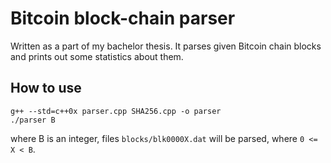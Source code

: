 Bitcoin block-chain parser
==========================

Written as a part of my bachelor thesis.
It parses given Bitcoin chain blocks and prints out some statistics about them.

How to use
----------

```
g++ --std=c++0x parser.cpp SHA256.cpp -o parser
./parser B
```

where B is an integer, files ```blocks/blk0000X.dat``` will be parsed, where ```0 <= X < B```.


